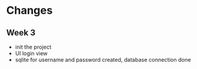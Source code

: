 # Changes
## Week 3
- init the project
- UI login view
- sqlite for username and password created, database connection done
